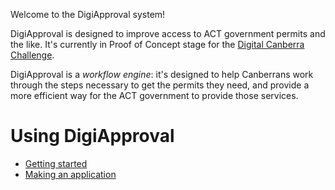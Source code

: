 Welcome to the DigiApproval system!

DigiApproval is designed to improve access to ACT government permits and the like. It's currently in Proof of Concept stage for the [Digital Canberra Challenge][dcc].

DigiApproval is a *workflow engine*: it's designed to help Canberrans work through the steps necessary to get the permits they need, and provide a more efficient way for the ACT government to provide those services.

# Using DigiApproval

 * [Getting started](getting_started)
 * [Making an application](making_an_application)


[dcc]: http://www.digitalcanberrachallenge.com.au/
